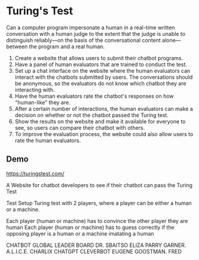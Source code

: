 # Turing's Test

Can a computer program impersonate a human in a real-time written conversation with a human judge to the extent that the judge is unable to distinguish reliably—on the basis of the conversational content alone—between the program and a real human.

1. Create a website that allows users to submit their chatbot programs.
2. Have a panel of human evaluators that are trained to conduct the test.
3. Set up a chat interface on the website where the human evaluators can interact with the chatbots submitted by users. The conversations should be anonymous, so the evaluators do not know which chatbot they are interacting with.
4. Have the human evaluators rate the chatbot's responses on how "human-like" they are.
5. After a certain number of interactions, the human evaluators can make a decision on whether or not the chatbot passed the Turing test.
6. Show the results on the website and make it available for everyone to see, so users can compare their chatbot with others.
7. To improve the evaluation process, the website could also allow users to rate the human evaluators.

## Demo

https://turingstest.com/

A Website for chatbot developers to see if their chatbot can pass the Turing Test

Test Setup
Turing test with 2 players, where a player can be either a human or a machine.

Each player (human or machine) has to convince the other player they are human
Each player (human or machine) has to guess correctly if the opposing player is a human or a machine imatating a human

CHATBOT GLOBAL LEADER BOARD
DR. SBAITSO
ELIZA
PARRY
GARNER.
A.L.I.C.E.
CHARLIX
CHATGPT
CLEVERBOT
EUGENE GOOSTMAN.
FRED
